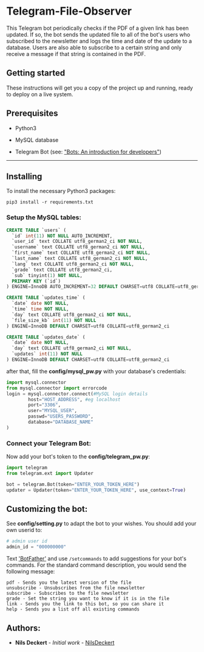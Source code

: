 # Telegram-File-Observer
This Telegram bot periodically checks if the PDF of a given link has been updated. If so, the bot sends the updated file to
all of the bot's users who subscribed to the newsletter and logs the time and date of the update to a database. Users are also able to subscribe to a certain string and only receive a message if that string is contained in the PDF.

## Getting started
These instructions will get you a copy of the project up and running, ready to deploy on a live system.

## Prerequisites

* Python3

* MySQL database

* Telegram Bot (see: ["Bots: An introduction for developers"](https://core.telegram.org/bots#6-botfather))

---

## Installing

To install the necessary Python3 packages:
```
pip3 install -r requirements.txt
```

### Setup the MySQL tables:
```SQL
CREATE TABLE `users` (
  `id` int(11) NOT NULL AUTO_INCREMENT,
  `user_id` text COLLATE utf8_german2_ci NOT NULL,
  `username` text COLLATE utf8_german2_ci NOT NULL,
  `first_name` text COLLATE utf8_german2_ci NOT NULL,
  `last_name` text COLLATE utf8_german2_ci NOT NULL,
  `lang` text COLLATE utf8_german2_ci NOT NULL,
  `grade` text COLLATE utf8_german2_ci,
  `sub` tinyint(1) NOT NULL,
  PRIMARY KEY (`id`)
) ENGINE=InnoDB AUTO_INCREMENT=32 DEFAULT CHARSET=utf8 COLLATE=utf8_german2_ci
```
```SQL
CREATE TABLE `updates_time` (
  `date` date NOT NULL,
  `time` time NOT NULL,
  `day` text COLLATE utf8_german2_ci NOT NULL,
  `file_size_kb` int(11) NOT NULL
) ENGINE=InnoDB DEFAULT CHARSET=utf8 COLLATE=utf8_german2_ci 
```
```SQL
CREATE TABLE `updates_date` (
  `date` date NOT NULL,
  `day` text COLLATE utf8_german2_ci NOT NULL,
  `updates` int(11) NOT NULL
) ENGINE=InnoDB DEFAULT CHARSET=utf8 COLLATE=utf8_german2_ci
```
after that, fill the **config/mysql_pw.py** with your database's credentials:
```Python
import mysql.connector
from mysql.connector import errorcode
login = mysql.connector.connect(#MySQL login details
        host="HOST_ADDRESS", #eg localhost
        port="3306",
        user="MYSQL_USER",
        passwd="USERS_PASSWORD",
        database="DATABASE_NAME"
)

```

### Connect your Telegram Bot:
Now add your bot's token to the **config/telegram_pw.py**:
```Python
import telegram
from telegram.ext import Updater

bot = telegram.Bot(token="ENTER_YOUR_TOKEN_HERE")
updater = Updater(token="ENTER_YOUR_TOKEN_HERE", use_context=True)
```

## Customizing the bot:
See **config/setting.py** to adapt the bot to your wishes. You should add your own userid to:
```Python
# admin user id
admin_id = "000000000"
```

Text ['BotFather'](https://core.telegram.org/bots#6-botfather) and use `/setcommands` to add suggestions for your bot's commands. For the standard command description, you would send the following message:
```
pdf - Sends you the latest version of the file
unsubscribe - Unsubscribes from the file newsletter
subscribe - Subscribes to the file newsletter
grade - Set the string you want to know if it is in the file
link - Sends you the link to this bot, so you can share it
help - Sends you a list off all existing commands
```
## Authors:

* **Nils Deckert** - *Initial work* - [NilsDeckert](https://github.com/NilsDeckert)

